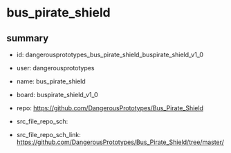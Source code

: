 # bus_pirate_shield
 
## summary 
* id: dangerousprototypes_bus_pirate_shield_buspirate_shield_v1_0
* user: dangerousprototypes
* name: bus_pirate_shield
* board: buspirate_shield_v1_0
* repo: https://github.com/DangerousPrototypes/Bus_Pirate_Shield



* src_file_repo_sch: 
* src_file_repo_sch_link: https://github.com/DangerousPrototypes/Bus_Pirate_Shield/tree/master/




